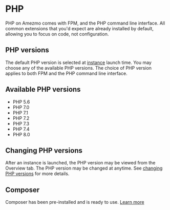 # PHP

PHP on Amezmo comes with FPM, and the PHP command line interface. All common extensions that you'd expect are already installed by default, allowing you to focus on code, not configuration.

## PHP versions

The default PHP version is selected at [instance](/docs/instances) launch time. You may choose any of the available PHP versions.
The choice of PHP version applies to both FPM and the PHP command line interface.


## Available PHP versions
- PHP 5.6
- PHP 7.0
- PHP 7.1
- PHP 7.2
- PHP 7.3
- PHP 7.4
- PHP 8.0

## Changing PHP versions
After an instance is launched, the PHP version may be viewed from the Overview tab. The PHP version may be changed at anytime. See [changing PHP versions](/docs/how-to-guides/changing-php-versions) for more details.

## Composer
Composer has been pre-installed and is ready to use. [Learn more](/docs/php/composer)
